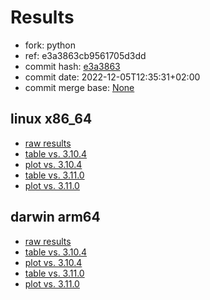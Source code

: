 # Results

- fork: python
- ref: e3a3863cb9561705d3dd
- commit hash: [e3a3863](https://github.com/python/cpython/commit/e3a3863)
- commit date: 2022-12-05T12:35:31+02:00
- commit merge base: [None](https://github.com/python/cpython/commit/None)

## linux x86_64

- [raw results](bm-20221205-linux-x86_64-python-e3a3863cb9561705d3dd-3.12.0a2+-e3a3863.json)
- [table vs. 3.10.4](bm-20221205-linux-x86_64-python-e3a3863cb9561705d3dd-3.12.0a2+-e3a3863-vs-3.10.4.md)
- [plot vs. 3.10.4](bm-20221205-linux-x86_64-python-e3a3863cb9561705d3dd-3.12.0a2+-e3a3863-vs-3.10.4.png)
- [table vs. 3.11.0](bm-20221205-linux-x86_64-python-e3a3863cb9561705d3dd-3.12.0a2+-e3a3863-vs-3.11.0.md)
- [plot vs. 3.11.0](bm-20221205-linux-x86_64-python-e3a3863cb9561705d3dd-3.12.0a2+-e3a3863-vs-3.11.0.png)

## darwin arm64

- [raw results](bm-20221205-darwin-arm64-python-e3a3863cb9561705d3dd-3.12.0a2+-e3a3863.json)
- [table vs. 3.10.4](bm-20221205-darwin-arm64-python-e3a3863cb9561705d3dd-3.12.0a2+-e3a3863-vs-3.10.4.md)
- [plot vs. 3.10.4](bm-20221205-darwin-arm64-python-e3a3863cb9561705d3dd-3.12.0a2+-e3a3863-vs-3.10.4.png)
- [table vs. 3.11.0](bm-20221205-darwin-arm64-python-e3a3863cb9561705d3dd-3.12.0a2+-e3a3863-vs-3.11.0.md)
- [plot vs. 3.11.0](bm-20221205-darwin-arm64-python-e3a3863cb9561705d3dd-3.12.0a2+-e3a3863-vs-3.11.0.png)

